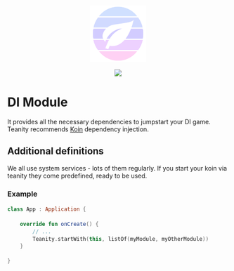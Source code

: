 <p align="center">
  <img src="../art/logo.png" width="128px" />
</p>
<p align="center">
    <a href="https://jitpack.io/#com.skoumal/teanity"><img src="https://jitpack.io/v/com.skoumal/teanity.svg?style=flat-square" width="128px" /></a>
</p>

# DI Module

It provides all the necessary dependencies to jumpstart your DI game. Teanity recommends
[Koin](https://insert-koin.io/) dependency injection.

## Additional definitions

We all use system services - lots of them regularly. If you start your koin via teanity they come
predefined, ready to be used.

### Example

```kotlin
class App : Application {

    override fun onCreate() {
        // ...
        Teanity.startWith(this, listOf(myModule, myOtherModule))
    }

}
```